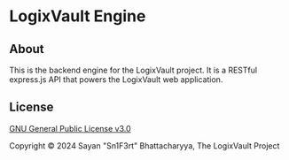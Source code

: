 # LogixVault Engine

## About

This is the backend engine for the LogixVault project. It is a RESTful express.js API that powers the LogixVault web application.

## License

[GNU General Public License v3.0](LICENSE)

Copyright &copy; 2024 Sayan "Sn1F3rt" Bhattacharyya, The LogixVault Project

